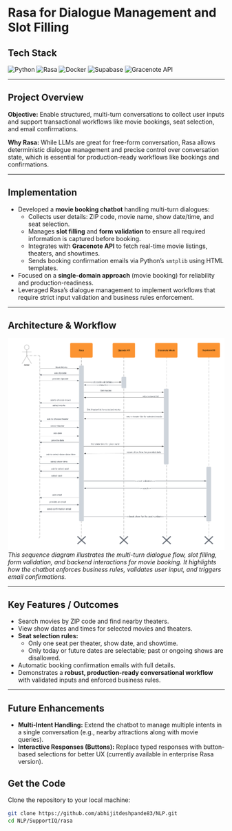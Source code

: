 # Rasa for Dialogue Management and Slot Filling

## Tech Stack

![Python](https://img.shields.io/badge/Python-FFD43B?style=for-the-badge&logo=python&logoColor=000000) 
![Rasa](https://img.shields.io/badge/Rasa-FF3B30?style=for-the-badge&logo=rasa&logoColor=ffffff) 
![Docker](https://img.shields.io/badge/Docker-0AFFFF?style=for-the-badge&logo=docker&logoColor=0A0A0A) 
![Supabase](https://img.shields.io/badge/Supabase-3ECF8E?style=for-the-badge&logo=supabase&logoColor=ffffff) 
![Gracenote API](https://img.shields.io/badge/Gracenote_API-8A2BE2?style=for-the-badge&logoColor=ffffff)

---

## Project Overview

**Objective:** Enable structured, multi-turn conversations to collect user inputs and support transactional workflows like movie bookings, seat selection, and email confirmations.

**Why Rasa:** While LLMs are great for free-form conversation, Rasa allows deterministic dialogue management and precise control over conversation state, which is essential for production-ready workflows like bookings and confirmations.

---

## Implementation

- Developed a **movie booking chatbot** handling multi-turn dialogues:  
  - Collects user details: ZIP code, movie name, show date/time, and seat selection.  
  - Manages **slot filling** and **form validation** to ensure all required information is captured before booking.  
  - Integrates with **Gracenote API** to fetch real-time movie listings, theaters, and showtimes.  
  - Sends booking confirmation emails via Python’s `smtplib` using HTML templates.  
- Focused on a **single-domain approach** (movie booking) for reliability and production-readiness.  
- Leveraged Rasa’s dialogue management to implement workflows that require strict input validation and business rules enforcement.

---

## Architecture & Workflow

![Sequence Diagram](ui_assets/sequence-diagram.png) 
*This sequence diagram illustrates the multi-turn dialogue flow, slot filling, form validation, and backend interactions for movie booking. It highlights how the chatbot enforces business rules, validates user input, and triggers email confirmations.*

---

## Key Features / Outcomes

- Search movies by ZIP code and find nearby theaters.  
- View show dates and times for selected movies and theaters.  
- **Seat selection rules:**  
  - Only one seat per theater, show date, and showtime.  
  - Only today or future dates are selectable; past or ongoing shows are disallowed.  
- Automatic booking confirmation emails with full details.  
- Demonstrates a **robust, production-ready conversational workflow** with validated inputs and enforced business rules.

---

## Future Enhancements

- **Multi-Intent Handling:** Extend the chatbot to manage multiple intents in a single conversation (e.g., nearby attractions along with movie queries).  
- **Interactive Responses (Buttons):** Replace typed responses with button-based selections for better UX (currently available in enterprise Rasa version).


## Get the Code

Clone the repository to your local machine:

```bash
git clone https://github.com/abhijitdeshpande83/NLP.git
cd NLP/SupportIQ/rasa
```
